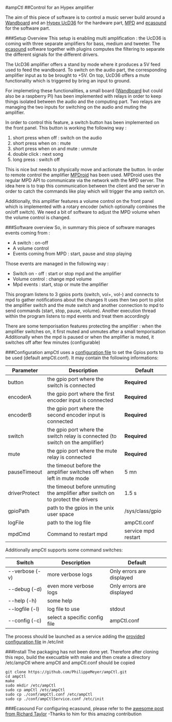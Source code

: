 #ampCtl
##Control for an Hypex amplifier

The aim of this piece of software is to control a music server build around a [Wandboard](http://www.wandboard.org/) and an [Hypex UcD36](http://www.hypex.nl/docs/UcD3xMP_Datasheet.pdf) for the hardware part, [MPD](http://www.musicpd.org/) and [ecasound](http://ecasound.seul.org/ecasound/) for the software part.

###Setup Overview
This setup is enabling multi amplification : the UcD36 is coming with three separate amplifiers for bass, medium and tweeter. 
The [ecasound](http://ecasound.seul.org/ecasound/) software together with plugins computes the filtering to separate the different signals for the different drivers.

The UcD36 amplifier offers a stand by mode where it produces a 5V feed used to feed the wandboard. 
To switch on the audio part, the corresponding amplifier input as to be brought to +5V. 
On top, UcD36 offers a mute functionality which is triggered by bring an input to ground.

For implemeting these functionalities, a small board ([Wandboard](http://www.wandboard.org/) but could also be a raspberry PI) has been implemented with 
relays in order to keep things isolated between the audio and the computing part. 
Two relays are managing the two inputs for switching on the audio and muting the amplifier.

In order to control this feature, a  switch button has been implemented on the front panel. 
This button is working the following way :
  1. short press when off : switch on the audio
  1. short press when on : mute
  1. short press when on and mute : unmute
  2. double click : next song
  1. long press : switch off

This is nice but needs to physically move and actionate the button. 
In order to remote control the amplifier [MPDroid](https://play.google.com/store/apps/details?id=com.namelessdev.mpdroid) has been used. MPDroid uses the regular MPD API to communicate via the network 
with the MPD server. The idea here is to trap this communication between the client and the server in order to catch the 
commands like play which will trigger the amp switch on.

Additionally, this amplifier features a volume control on the front panel which is implemented with a rotary encoder 
(which optionally combines the on/off switch). We need a bit of software to adjust the MPD volume when the volume control 
is changed.

###Software overview
So, in summary this piece of software manages events coming from :
  - A switch : on-off 
  - A volume control
  - Events coming from MPD : start, pause and stop playing
  
Those events are managed in the following way :
  - Switch on - off : start or stop mpd and the amplifier
  - Volume control : change mpd volume
  - Mpd events : start, stop or mute the amplifier
  
This program listens to 3 gpios ports (switch, vol+, vol-) and connects to mpd to gather notifications about the changes
It uses then two port to pilot the amplifier switch and the mute switch and another connection to mpd to send commands
(start, stop, pause, volume).
Another execution thread within the program listens to mpd events and treat them accordingly

There are some temporisation features protecting the amplifier : when the amplifier switches on, it first muted and unmutes after a small temporisation
Additionally when the mpd is paused or when the amplifier is muted, it switches off after few minutes (configurable)

###Configuration
ampCtl uses a [configuration file](https://github.com/PhilippeMeyer/ampCtl/blob/master/conf/ampCtl.conf) to set the Gpios ports to be used (default ampCtl.conf). It may contain the following informations:

Parameter | Description | Default 
--- | --- | ---
button |the gpio port where the switch is connected| **Required**
encoderA |the gpio port where the first encoder input is connected| **Required**
encoderB |the gpio port where the second encoder input is connected| **Required**
switch |the gpio port where the switch relay is connected (to switch on the amplifier)| **Required**
mute |the gpio port where the mute relay is connected| **Required**
pauseTimeout|the timeout before the amplifier switches off when left in mute mode|5 mn
driverProtect |the timeout before unmuting the amplifier after switch on to protect the drivers|1.5 s
gpioPath |path to the gpios in the unix user space|/sys/class/gpio
logFile |path to the log file|ampCtl.conf
mpdCmd |Command to restart mpd|service mpd restart

Additionally ampCtl supports some command switches:

Switch | Description | Default 
--- | --- | ---
--verbose (-v)|more verbose logs|Only errors are displayed
--debug (-d)|even more verbose logs|Only errors are displayed
--help (-h)|some help|
--logfile (-l)|log file to use|stdout
--config (-c)|select a specific config file|ampCtl.conf

The process should be launched as a service adding the [provided configuration file](https://github.com/PhilippeMeyer/ampCtl/blob/master/conf/ampCtlService.conf) in /etc/init

###Install
The packaging has not been done yet. Therefore after cloning this repo, build the execuatble with make and then create a directory /etc/ampCtl where ampCtl and ampCtl.conf should be copied
```shell
git clone https://github.com/PhilippeMeyer/ampCtl.git
cd ampCtl
make
sudo mkdir /etc/ampCtl
sudo cp ampCtl /etc/ampCtl
sudo cp ./conf/ampCtl.conf /etc/ampCtl
sudo cp ./conf/ampCtlService.conf /etc/init
```
###Ecasound
For configuring ecasound, please refer to the [awesome post from Richard Taylor](http://rtaylor.sites.tru.ca/2013/06/25/digital-crossovereq-with-open-source-software-howto/) -Thanks to him for this amazing contribution
